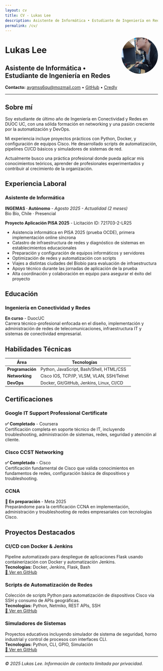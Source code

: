 ```yaml
---
layout: cv
title: CV - Lukas Lee
description: Asistente de Informática • Estudiante de Ingeniería en Redes
permalink: /cv/
---
```


<img src="./images/lukas.jpg" alt="Lukas Lee" style="width: 120px; height: 120px; border-radius: 50%; float: right; margin-left: 2rem; margin-bottom: 1rem; object-fit: cover;">

# Lukas Lee
## Asistente de Informática • Estudiante de Ingeniería en Redes

**Contacto:** [avgmss6qu@mozmail.com](mailto:avgmss6qu@mozmail.com) • [GitHub](https://github.com/skoll43) • [Credly](https://www.credly.com/users/lukaslee/badges)

---

## Sobre mí

Soy estudiante de último año de Ingeniería en Conectividad y Redes en DUOC UC, con una sólida formación en networking y una pasión creciente por la automatización y DevOps.

Mi experiencia incluye proyectos prácticos con Python, Docker, y configuración de equipos Cisco. He desarrollado scripts de automatización, pipelines CI/CD básicos y simuladores de sistemas de red.

Actualmente busco una práctica profesional donde pueda aplicar mis conocimientos teóricos, aprender de profesionales experimentados y contribuir al crecimiento de la organización.

## Experiencia Laboral

### Asistente de Informática
**INGEMAS · Autónomo** - *Agosto 2025 - Actualidad (2 meses)*  
Bio Bío, Chile · Presencial

**Proyecto Aplicación PISA 2025** - Licitación ID: 721703-2-LR25

- Asistencia informática en PISA 2025 (prueba OCDE), primera implementación online síncrona
- Catastro de infraestructura de redes y diagnóstico de sistemas en establecimientos educacionales
- Preparación y configuración de equipos informáticos y servidores
- Optimización de redes y automatización con scripts
- Viajes a distintas ciudades del Biobío para evaluación de infraestructura
- Apoyo técnico durante las jornadas de aplicación de la prueba
- Alta coordinación y colaboración en equipo para asegurar el éxito del proyecto

## Educación

### Ingeniería en Conectividad y Redes
**En curso** - DuocUC  
Carrera técnico-profesional enfocada en el diseño, implementación y administración de redes de telecomunicaciones, infraestructura IT y sistemas de conectividad empresarial.

## Habilidades Técnicas

| Área | Tecnologías |
|------|-------------|
| **Programación** | Python, JavaScript, Bash/Shell, HTML/CSS |
| **Networking** | Cisco IOS, TCP/IP, VLSM, VLAN, SSH/Telnet |
| **DevOps** | Docker, Git/GitHub, Jenkins, Linux, CI/CD |

## Certificaciones

### Google IT Support Professional Certificate
**✅ Completado** - Coursera  
Certificación completa en soporte técnico de IT, incluyendo troubleshooting, administración de sistemas, redes, seguridad y atención al cliente.

### Cisco CCST Networking
**✅ Completado** - Cisco  
Certificación fundamental de Cisco que valida conocimientos en fundamentos de redes, configuración básica de dispositivos y troubleshooting.

### CCNA
**🎯 En preparación** - Meta 2025  
Preparándome para la certificación CCNA en implementación, administración y troubleshooting de redes empresariales con tecnologías Cisco.

## Proyectos Destacados

### CI/CD con Docker & Jenkins
Pipeline automatizado para despliegue de aplicaciones Flask usando containerización con Docker y automatización Jenkins.  
**Tecnologías:** Docker, Jenkins, Flask, Bash  
[📂 Ver en GitHub](https://github.com/skoll43/jenkins_cicd_docker)

### Scripts de Automatización de Redes
Colección de scripts Python para automatización de dispositivos Cisco via SSH y consumo de APIs geográficas.  
**Tecnologías:** Python, Netmiko, REST APIs, SSH  
[📂 Ver en GitHub](https://github.com/skoll43/Devops-scripts)

### Simuladores de Sistemas
Proyectos educativos incluyendo simulador de sistema de seguridad, horno industrial y control de procesos con interfaces CLI.  
**Tecnologías:** Python, CLI, GPIO, Simulación  
[📂 Ver en GitHub](https://github.com/skoll43/Artefactos-programacion)

---

*© 2025 Lukas Lee. Información de contacto limitada por privacidad.*
